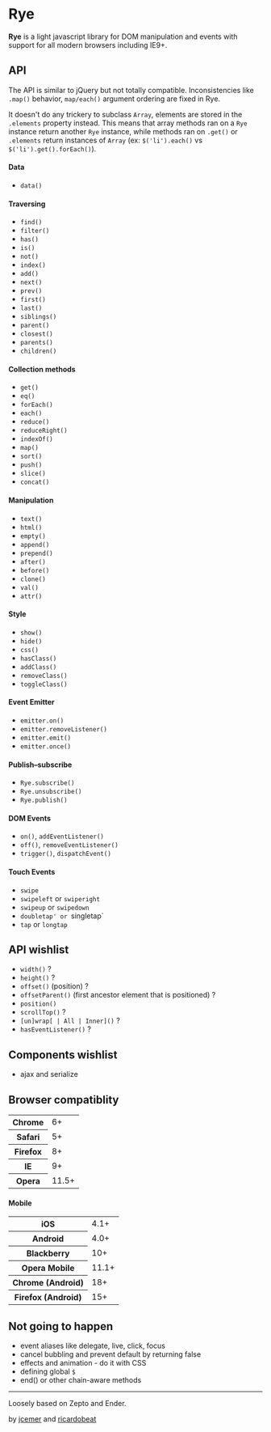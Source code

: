 Rye
===

**Rye** is a light javascript library for DOM manipulation and events with support for all modern browsers including IE9+.

API
---

The API is similar to jQuery but not totally compatible. Inconsistencies like `.map()` behavior, `map/each()` argument ordering are fixed in Rye.

It doesn't do any trickery to subclass `Array`, elements are stored in the `.elements` property instead. This means that array methods ran on a `Rye` instance return another `Rye` instance, while methods ran on `.get()` or `.elements` return instances of `Array` (ex: `$('li').each()` vs `$('li').get().forEach()`).

#### Data

- `data()`

#### Traversing

- `find()`
- `filter()`
- `has()`
- `is()`
- `not()`
- `index()`
- `add()`
- `next()`
- `prev()`
- `first()`
- `last()`
- `siblings()`
- `parent()`
- `closest()`
- `parents()`
- `children()`

#### Collection methods

- `get()`
- `eq()`
- `forEach()`
- `each()`
- `reduce()`
- `reduceRight()`
- `indexOf()`
- `map()`
- `sort()`
- `push()`
- `slice()`
- `concat()`

#### Manipulation

- `text()`
- `html()`
- `empty()`
- `append()`
- `prepend()`
- `after()`
- `before()`
- `clone()`
- `val()`
- `attr()`

#### Style

- `show()`
- `hide()`
- `css()`
- `hasClass()`
- `addClass()`
- `removeClass()`
- `toggleClass()`

#### Event Emitter

- `emitter.on()`
- `emitter.removeListener()`
- `emitter.emit()`
- `emitter.once()`

#### Publish–subscribe

- `Rye.subscribe()`
- `Rye.unsubscribe()`
- `Rye.publish()`

#### DOM Events

- `on()`, `addEventListener()`
- `off()`, `removeEventListener()`
- `trigger()`, `dispatchEvent()`

#### Touch Events

- `swipe`
- `swipeleft` or `swiperight`
- `swipeup` or `swipedown` 
- `doubletap' or `singletap`
- `tap` or `longtap`

API wishlist
------------

- `width()` ?
- `height()` ?
- `offset()` (position) ?
- `offsetParent()` (first ancestor element that is positioned) ?
- `position()`
- `scrollTop()` ?
- `[un]wrap[ | All | Inner]()` ?
- `hasEventListener()` ?

Components wishlist
-------------------

- ajax and serialize

Browser compatiblity
--------------------

<table>
    <tr>
        <th>Chrome</th>
        <td>6+</td>
    </tr>
    <tr>
        <th>Safari</th>
        <td>5+</td>
    </tr>
    <tr>
        <th>Firefox</th>
        <td>8+</td>
    </tr>
    <tr>
        <th>IE</th>
        <td>9+</td>
    </tr>
    <tr>
        <th>Opera</th>
        <td>11.5+</td>
    </tr>
</table>

#### Mobile

<table>
    <tr>
        <th>iOS</th>
        <td>4.1+</td>
    </tr>
    <tr>
        <th>Android</th>
        <td>4.0+</td>
    </tr>
    <tr>
        <th>Blackberry</th>
        <td>10+</td>
    </tr>
    <tr>
        <th>Opera Mobile</th>
        <td>11.1+</td>
    </tr>
    <tr>
        <th>Chrome (Android)</th>
        <td>18+</td>
    </tr>
    <tr>
        <th>Firefox (Android)</th>
        <td>15+</td>
    </tr>
</table>

Not going to happen
------------

- event aliases like delegate, live, click, focus
- cancel bubbling and prevent default by returning false
- effects and animation - do it with CSS
- defining global `$`
- end() or other chain-aware methods

<hr>

Loosely based on Zepto and Ender.

by [jcemer](http://github.com/jcemer) and [ricardobeat](http://github.com/ricardobeat)
